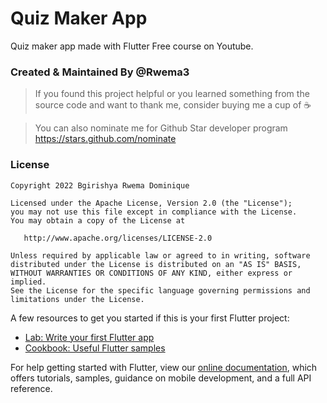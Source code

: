# Quiz Maker App

Quiz maker app made with Flutter Free course on Youtube.

### Created & Maintained By @Rwema3

> If you found this project helpful or you learned something from the source code and want to thank me, consider buying me a cup of :coffee:

> You can also nominate me for Github Star developer program
> https://stars.github.com/nominate

### License

    Copyright 2022 Bgirishya Rwema Dominique

    Licensed under the Apache License, Version 2.0 (the "License");
    you may not use this file except in compliance with the License.
    You may obtain a copy of the License at

       http://www.apache.org/licenses/LICENSE-2.0

    Unless required by applicable law or agreed to in writing, software
    distributed under the License is distributed on an "AS IS" BASIS,
    WITHOUT WARRANTIES OR CONDITIONS OF ANY KIND, either express or implied.
    See the License for the specific language governing permissions and
    limitations under the License.



A few resources to get you started if this is your first Flutter project:

- [Lab: Write your first Flutter app](https://flutter.dev/docs/get-started/codelab)
- [Cookbook: Useful Flutter samples](https://flutter.dev/docs/cookbook)

For help getting started with Flutter, view our
[online documentation](https://flutter.dev/docs), which offers tutorials,
samples, guidance on mobile development, and a full API reference.
